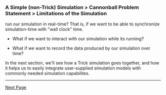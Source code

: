 ### A Simple (non-Trick) Simulation > Cannonball Problem Statement > Limitations of the Simulation

 run our simulation in real-time? That is, if
we want to be able to synchronize simulation-time with "wall clock" time.

* What if we want to interact with our simulation while its running?

* What if we want to record the data produced by our simulation over time?

In the next section, we'll see how a Trick simulation goes together, and how it helps us to easily integrate user-supplied simulation models with commonly needed simulation capabilites.

---
[Next Page](ATutArchitecture)

